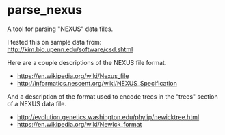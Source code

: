 # parse_nexus

A tool for parsing "NEXUS" data files.

I tested this on sample data from: http://kim.bio.upenn.edu/software/csd.shtml

Here are a couple descriptions of the NEXUS file format.
 - https://en.wikipedia.org/wiki/Nexus_file
 - http://informatics.nescent.org/wiki/NEXUS_Specification

And a description of the format used to encode trees in the "trees" section
of a NEXUS data file.
 - http://evolution.genetics.washington.edu/phylip/newicktree.html
 - https://en.wikipedia.org/wiki/Newick_format

